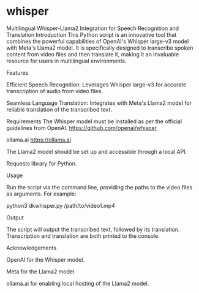 # whisper
Multilingual Whisper-Llama2 Integration for Speech Recognition and Translation
Introduction
This Python script is an innovative tool that combines the powerful capabilities of OpenAI's Whisper large-v3 model with Meta's Llama2 model. It is specifically designed to transcribe spoken content from video files and then translate it, making it an invaluable resource for users in multilingual environments.

Features

Efficient Speech Recognition: Leverages Whisper large-v3 for accurate transcription of audio from video files.

Seamless Language Translation: Integrates with Meta's Llama2 model for reliable translation of the transcribed text.

Requirements
The Whisper model must be installed as per the official guidelines from OpenAI. https://github.com/openai/whisper

ollama.ai https://ollama.ai

The Llama2 model should be set up and accessible through a local API.

Requests library for Python.

Usage

Run the script via the command line, providing the paths to the video files as arguments. For example:

python3 dkwhisper.py /path/to/video1.mp4

Output

The script will output the transcribed text, followed by its translation. Transcription and translation are both printed to the console.

Acknowledgements

OpenAI for the Whisper model.

Meta for the Llama2 model.

ollama.ai for enabling local hosting of the Llama2 model.

